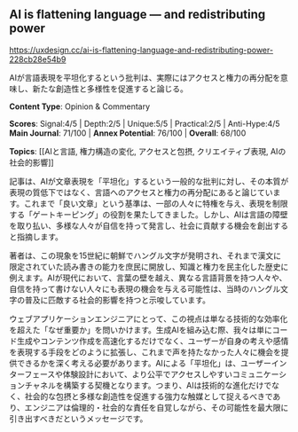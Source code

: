 ## AI is flattening language — and redistributing power

https://uxdesign.cc/ai-is-flattening-language-and-redistributing-power-228cb28e54b9

AIが言語表現を平坦化するという批判は、実際にはアクセスと権力の再分配を意味し、新たな創造性と多様性を促進すると論じる。

**Content Type**: Opinion & Commentary

**Scores**: Signal:4/5 | Depth:2/5 | Unique:5/5 | Practical:2/5 | Anti-Hype:4/5
**Main Journal**: 71/100 | **Annex Potential**: 76/100 | **Overall**: 68/100

**Topics**: [[AIと言語, 権力構造の変化, アクセスと包摂, クリエイティブ表現, AIの社会的影響]]

記事は、AIが文章表現を「平坦化」するという一般的な批判に対し、その本質が表現の質低下ではなく、言語へのアクセスと権力の再分配にあると論じています。これまで「良い文章」という基準は、一部の人々に特権を与え、表現を制限する「ゲートキーピング」の役割を果たしてきました。しかし、AIは言語の障壁を取り払い、多様な人々が自信を持って発言し、社会に貢献する機会を創出すると指摘します。

著者は、この現象を15世紀に朝鮮でハングル文字が発明され、それまで漢文に限定されていた読み書きの能力を庶民に開放し、知識と権力を民主化した歴史に例えます。AIが現代において、言葉の壁を越え、異なる言語背景を持つ人々や、自信を持って書けない人々にも表現の機会を与える可能性は、当時のハングル文字の普及に匹敵する社会的影響を持つと示唆しています。

ウェブアプリケーションエンジニアにとって、この視点は単なる技術的な効率化を超えた「なぜ重要か」を問いかけます。生成AIを組み込む際、我々は単にコード生成やコンテンツ作成を高速化するだけでなく、ユーザーが自身の考えや感情を表現する手段をどのように拡張し、これまで声を持たなかった人々に機会を提供できるかを深く考える必要があります。AIによる「平坦化」は、ユーザーインターフェースや体験設計において、より公平でアクセスしやすいコミュニケーションチャネルを構築する契機となります。つまり、AIは技術的な進化だけでなく、社会的な包摂と多様な創造性を促進する強力な触媒として捉えるべきであり、エンジニアは倫理的・社会的な責任を自覚しながら、その可能性を最大限に引き出すべきだというメッセージです。